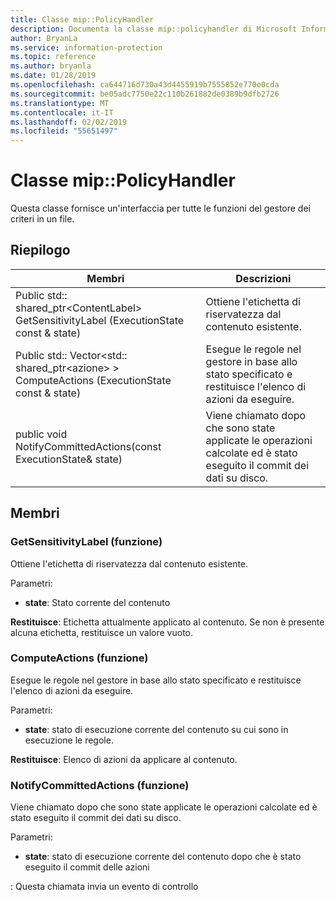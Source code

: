 ```yaml
---
title: Classe mip::PolicyHandler
description: Documenta la classe mip::policyhandler di Microsoft Information Protection (MIP) SDK.
author: BryanLa
ms.service: information-protection
ms.topic: reference
ms.author: bryanla
ms.date: 01/28/2019
ms.openlocfilehash: ca644716d730a43d4455919b7555852e770e0cda
ms.sourcegitcommit: be05adc7750e22c110b261882de0389b9dfb2726
ms.translationtype: MT
ms.contentlocale: it-IT
ms.lasthandoff: 02/02/2019
ms.locfileid: "55651497"
---
```

# <a name="class-mippolicyhandler"></a>Classe mip::PolicyHandler 
Questa classe fornisce un'interfaccia per tutte le funzioni del gestore dei criteri in un file.
  
## <a name="summary"></a>Riepilogo
 Membri                        | Descrizioni                                
--------------------------------|---------------------------------------------
Public std:: shared_ptr\<ContentLabel\> GetSensitivityLabel (ExecutionState const & state)  |  Ottiene l'etichetta di riservatezza dal contenuto esistente.
Public std:: Vector\<std:: shared_ptr\<azione\> \> ComputeActions (ExecutionState const & state)  |  Esegue le regole nel gestore in base allo stato specificato e restituisce l'elenco di azioni da eseguire.
public void NotifyCommittedActions(const ExecutionState& state)  |  Viene chiamato dopo che sono state applicate le operazioni calcolate ed è stato eseguito il commit dei dati su disco.
  
## <a name="members"></a>Membri
  
### <a name="getsensitivitylabel-function"></a>GetSensitivityLabel (funzione)
Ottiene l'etichetta di riservatezza dal contenuto esistente.

Parametri:  
* **state**: Stato corrente del contenuto 



  
**Restituisce**: Etichetta attualmente applicato al contenuto. Se non è presente alcuna etichetta, restituisce un valore vuoto.
  
### <a name="computeactions-function"></a>ComputeActions (funzione)
Esegue le regole nel gestore in base allo stato specificato e restituisce l'elenco di azioni da eseguire.

Parametri:  
* **state**: stato di esecuzione corrente del contenuto su cui sono in esecuzione le regole. 



  
**Restituisce**: Elenco di azioni da applicare al contenuto.
  
### <a name="notifycommittedactions-function"></a>NotifyCommittedActions (funzione)
Viene chiamato dopo che sono state applicate le operazioni calcolate ed è stato eseguito il commit dei dati su disco.

Parametri:  
* **state**: stato di esecuzione corrente del contenuto dopo che è stato eseguito il commit delle azioni 


: Questa chiamata invia un evento di controllo